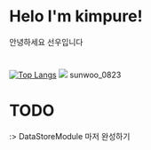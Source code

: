 <h1>Helo I'm kimpure!</h1>
안녕하세요 선우입니다 <h1></h1>


[![Top Langs](https://github-readme-stats.vercel.app/api/top-langs/?username=kimpure&langs_count=3&layout=compact&theme=dark)](https://github.com/kimpure/kimpure)
<img src="https://img.shields.io/badge/Discord-7289DA?style=for-the-badge&logo=discord&logoColor=white">
sunwoo_0823

<h1>TODO</h1>
:> DataStoreModule 마저 완성하기
